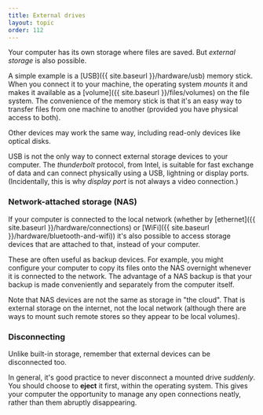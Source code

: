 ```yaml
---
title: External drives
layout: topic
order: 112
---
```


Your computer has its own storage where files are saved. But _external storage_
is also possible.

A simple example is a [USB]({{ site.baseurl }}/hardware/usb) memory stick.
When you connect it to your machine, the operating system _mounts_ it and
makes it available as a [volume]({{ site.baseurl }}/files/volumes) on the
file system. The convenience of the memory stick is that it's an easy way to
transfer files from one machine to another (provided you have physical access
to both).

Other devices may work the same way, including read-only devices like optical
disks.

USB is not the only way to connect external storage devices to your computer.
The _thunderbolt_ protocol, from Intel, is suitable for fast exchange of data
and can connect physically using a USB, lightning or display ports.
(Incidentally, this is why _display port_ is not always a video connection.)


### Network-attached storage (NAS)

If your computer is connected to the local network (whether by 
[ethernet]({{ site.baseurl }}/hardware/connections) or
[WiFi]({{ site.baseurl }}/hardware/bluetooth-and-wifi)) it's also possible
to access storage devices that are attached to that, instead of your computer.

These are often useful as backup devices. For example, you might configure your
computer to copy its files onto the NAS overnight whenever it is connected to
the network. The advantage of a NAS backup is that your backup is made
conveniently and separately from the computer itself.

Note that NAS devices are not the same as storage in "the cloud". That is
external storage on the internet, not the local network (although there are
ways to mount such remote stores so they appear to be local volumes).


### Disconnecting

Unlike built-in storage, remember that external devices can be disconnected too.

In general, it's good practice to never disconnect a mounted drive _suddenly_.
You should choose to **eject** it first, within the operating system. This
gives your computer the opportunity to manage any open connections neatly,
rather than them abruptly disappearing.


